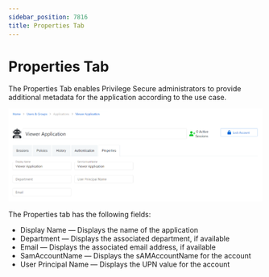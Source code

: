 ```yaml
---
sidebar_position: 7816
title: Properties Tab
---
```


# Properties Tab

The Properties Tab enables Privilege Secure administrators to provide additional metadata for the application according to the use case.

![Properties Tab for Application User](../../../../../../../../../static/images/PrivilegeSecure_4.2/Content/Resources/Images/PrivilegeSecure/AccessManagement/Admin/Policy/UsersGroups/ApplicationPropertiesTab.png "Properties Tab for Application User")

The Properties tab has the following fields:

* Display Name — Displays the name of the application
* Department — Displays the associated department, if available
* Email — Displays the associated email address, if available
* SamAccountName — Displays the sAMAccountName for the account
* User Principal Name — Displays the UPN value for the account